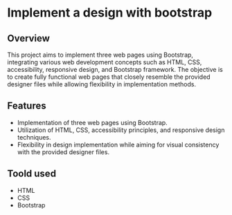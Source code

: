 # Implement a design with bootstrap

## Overview
This project aims to implement three web pages using Bootstrap, integrating various web development concepts such as HTML, CSS, accessibility, responsive design, and Bootstrap framework. The objective is to create fully functional web pages that closely resemble the provided designer files while allowing flexibility in implementation methods.


## Features
- Implementation of three web pages using Bootstrap.
- Utilization of HTML, CSS, accessibility principles, and responsive design techniques.
- Flexibility in design implementation while aiming for visual consistency with the provided designer files.

## Toold used
- HTML
- CSS
- Bootstrap
